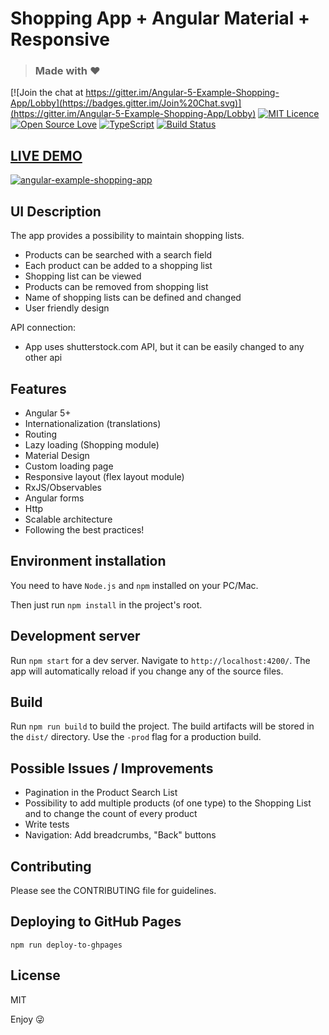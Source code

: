 # Shopping App + Angular Material + Responsive 

> ### Made with :heart: 

[![Join the chat at https://gitter.im/Angular-5-Example-Shopping-App/Lobby](https://badges.gitter.im/Join%20Chat.svg)](https://gitter.im/Angular-5-Example-Shopping-App/Lobby)
[![MIT Licence](https://badges.frapsoft.com/os/mit/mit.svg?v=103)](https://opensource.org/licenses/mit-license.php)
[![Open Source Love](https://badges.frapsoft.com/os/v1/open-source.svg?v=103)](https://github.com/ellerbrock/open-source-badges/)
[![TypeScript](https://badges.frapsoft.com/typescript/love/typescript.svg?v=101)](https://github.com/ellerbrock/typescript-badges/)
[![Build Status](https://travis-ci.org/affilnost/angular5-example-shopping-app.svg?branch=master)](https://travis-ci.org/affilnost/angular5-example-shopping-app.svg?branch=master)

## [LIVE DEMO](https://affilnost.github.io/angular5-example-shopping-app/)
[![angular-example-shopping-app](https://goo.gl/kjy8Ph)](https://affilnost.github.io/angular5-example-shopping-app/)

## UI Description
The app provides a possibility to maintain shopping lists.

- Products can be searched with a search field
- Each product can be added to a shopping list
- Shopping list can be viewed
- Products can be removed from shopping list
- Name of shopping lists can be defined and changed
- User friendly design

API connection:
- App uses shutterstock.com API, but it can be easily changed to any other api

## Features
- Angular 5+
- Internationalization (translations)
- Routing
- Lazy loading (Shopping module)
- Material Design
- Custom loading page
- Responsive layout (flex layout module)
- RxJS/Observables
- Angular forms
- Http
- Scalable architecture
- Following the best practices!


## Environment installation
You need to have `Node.js` and `npm` installed on your PC/Mac.

Then just run `npm install` in the project's root.


## Development server

Run `npm start` for a dev server. Navigate to `http://localhost:4200/`. The app will automatically reload if you change any of the source files.

## Build

Run `npm run build` to build the project. The build artifacts will be stored in the `dist/` directory. Use the `-prod` flag for a production build.


## Possible Issues / Improvements
* Pagination in the Product Search List
* Possibility to add multiple products (of one type) to the Shopping List and to change the count of every product
* Write tests
* Navigation: Add breadcrumbs, "Back" buttons

## Contributing
Please see the CONTRIBUTING file for guidelines.

## Deploying to GitHub Pages
`npm run deploy-to-ghpages`

## License
MIT

Enjoy :stuck_out_tongue_winking_eye:



